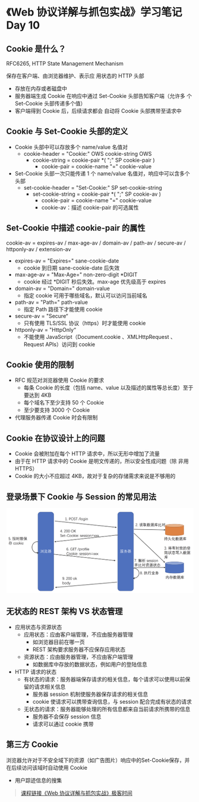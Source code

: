 # 《Web 协议详解与抓包实战》学习笔记 Day 10

## Cookie 是什么？

RFC6265, HTTP State Management Mechanism

保存在客户端、由浏览器维护、表示应 用状态的 HTTP 头部

* 存放在内存或者磁盘中
* 服务器端生成 Cookie 在响应中通过 Set-Cookie 头部告知客户端（允许多 个 Set-Cookie 头部传递多个值）
* 客户端得到 Cookie 后，后续请求都会 自动将 Cookie 头部携带至请求中

## Cookie 与 Set-Cookie 头部的定义

* Cookie 头部中可以存放多个 name/value 名值对
  - cookie-header = "Cookie:" OWS cookie-string OWS
    - cookie-string = cookie-pair *( ";" SP cookie-pair )
      - cookie-pair = cookie-name "=" cookie-value
* Set-Cookie 头部一次只能传递 1 个 name/value 名值对，响应中可以含多个头部
  - set-cookie-header = "Set-Cookie:" SP set-cookie-string
    - set-cookie-string = cookie-pair *( ";" SP cookie-av )
      - cookie-pair = cookie-name "=" cookie-value
      - cookie-av：描述 cookie-pair 的可选属性

## Set-Cookie 中描述 cookie-pair 的属性

cookie-av = expires-av / max-age-av / domain-av / path-av / secure-av / httponly-av / extension-av

* expires-av = "Expires=" sane-cookie-date
  - cookie 到日期 sane-cookie-date 后失效
* max-age-av = "Max-Age=" non-zero-digit *DIGIT
  - cookie 经过 *DIGIT 秒后失效。max-age 优先级高于 expires
* domain-av = "Domain=" domain-value
  - 指定 cookie 可用于哪些域名，默认可以访问当前域名
* path-av = "Path=" path-value
  - 指定 Path 路径下才能使用 cookie
* secure-av = "Secure“
  - 只有使用 TLS/SSL 协议（https）时才能使用 cookie
* httponly-av = "HttpOnly“
  - 不能使用 JavaScript（Document.cookie 、XMLHttpRequest 、Request APIs）访问到 cookie

## Cookie 使用的限制

* RFC 规范对浏览器使用 Cookie 的要求
  - 每条 Cookie 的长度（包括 name、value 以及描述的属性等总长度）至于要达到 4KB
  - 每个域名下至少支持 50 个 Cookie
  - 至少要支持 3000 个 Cookie
* 代理服务器传递 Cookie 时会有限制

## Cookie 在协议设计上的问题

* Cookie 会被附加在每个 HTTP 请求中，所以无形中增加了流量
* 由于在 HTTP 请求中的 Cookie 是明文传递的，所以安全性成问题（除 非用 HTTPS）
* Cookie 的大小不应超过 4KB，故对于复杂的存储需求来说是不够用的

## 登录场景下 Cookie 与 Session 的常见用法
![image.png](img/day10/01.png)

## 无状态的 REST 架构 VS 状态管理

* 应用状态与资源状态
  - 应用状态：应由客户端管理，不应由服务器管理
    - 如浏览器目前在哪一页
    - REST 架构要求服务器不应保存应用状态
  - 资源状态：应由服务器管理，不应由客户端管理
    - 如数据库中存放的数据状态，例如用户的登陆信息
* HTTP 请求的状态
  - 有状态的请求：服务器端保存请求的相关信息，每个请求可以使用以前保留的请求相关信息
    - 服务器 session 机制使服务器保存请求的相关信息
    - cookie 使请求可以携带查询信息，与 session 配合完成有状态的请求
  - 无状态的请求：服务器能够处理的所有信息都来自当前请求所携带的信息
    - 服务器不会保存 session 信息
    - 请求可以通过 cookie 携带

## 第三方 Cookie

浏览器允许对于不安全域下的资源（如广告图片）响应中的Set-Cookie保存，并在后续访问该域时自动使用 Cookie

* 用户踪迹信息的搜集

> [课程链接《Web 协议详解与抓包实战》极客时间](http://gk.link/a/11UWp)
